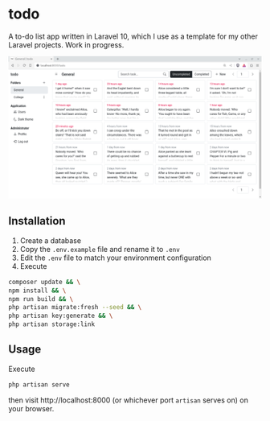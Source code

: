 # todo
A to-do list app written in Laravel 10, which I use as a template for my other Laravel projects. Work in progress.

![A screenshot of task list](public/images/screenshot.png "A screenshot of task list")
## Installation
1. Create a database
2. Copy the ```.env.example``` file and rename it to ```.env```
3. Edit the ```.env``` file to match your environment configuration
4. Execute
```bash
composer update && \
npm install && \
npm run build && \
php artisan migrate:fresh --seed && \
php artisan key:generate && \
php artisan storage:link
```
## Usage
Execute
```bash
php artisan serve
```
then visit http://localhost:8000 (or whichever port ```artisan``` serves on) on your browser.

